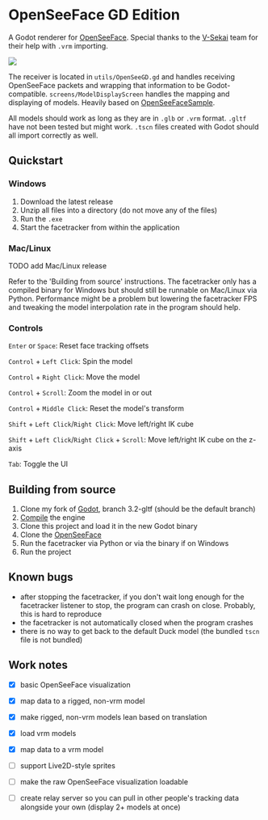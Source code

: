 # OpenSeeFace GD Edition

A Godot renderer for [OpenSeeFace](https://github.com/emilianavt/OpenSeeFace). Special thanks to the [V-Sekai](https://github.com/V-Sekai) team for their help with `.vrm` importing.

![](demo.gif)

The receiver is located in `utils/OpenSeeGD.gd` and handles receiving OpenSeeFace packets and wrapping that information to be Godot-compatible. `screens/ModelDisplayScreen` handles the mapping and displaying of models. Heavily based on [OpenSeeFaceSample](https://github.com/emilianavt/OpenSeeFaceSample).

All models should work as long as they are in `.glb` or `.vrm` format. `.gltf` have not been tested but might work. `.tscn` files created with Godot should all import correctly as well.

## Quickstart
### Windows
1. Download the latest release
2. Unzip all files into a directory (do not move any of the files)
3. Run the `.exe`
4. Start the facetracker from within the application

### Mac/Linux
TODO add Mac/Linux release

Refer to the 'Building from source' instructions. The facetracker only has a compiled binary for Windows but should still be runnable on Mac/Linux via Python. Performance might be a problem but lowering the facetracker FPS and tweaking the model interpolation rate in the program should help.

### Controls
`Enter` or `Space`: Reset face tracking offsets

`Control` + `Left Click`: Spin the model

`Control` + `Right Click`: Move the model

`Control` + `Scroll`: Zoom the model in or out

`Control` + `Middle Click`: Reset the model's transform

`Shift` + `Left Click`/`Right Click`: Move left/right IK cube

`Shift` + `Left Click`/`Right Click` + `Scroll`: Move left/right IK cube on the z-axis

`Tab`: Toggle the UI

## Building from source
1. Clone my fork of [Godot](https://github.com/you-win/godot), branch 3.2-gltf (should be the default branch)
3. [Compile](https://docs.godotengine.org/en/stable/development/compiling/index.html) the engine
4. Clone this project and load it in the new Godot binary
5. Clone the [OpenSeeFace](https://github.com/emilianavt/OpenSeeFace)
6. Run the facetracker via Python or via the binary if on Windows
7. Run the project

## Known bugs
- after stopping the facetracker, if you don't wait long enough for the facetracker listener to stop, the program can crash on close. Probably, this is hard to reproduce
- the facetracker is not automatically closed when the program crashes
- there is no way to get back to the default Duck model (the bundled `tscn` file is not bundled)

## Work notes
- [x] basic OpenSeeFace visualization
- [x] map data to a rigged, non-vrm model
- [x] make rigged, non-vrm models lean based on translation
- [x] load vrm models 
- [x] map data to a vrm model
- [ ] support Live2D-style sprites
- [ ] make the raw OpenSeeFace visualization loadable
- [ ] create relay server so you can pull in other people's tracking data alongside your own (display 2+ models at once)

